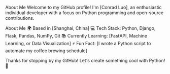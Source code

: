 About Me
Welcome to my GitHub profile! I'm [Conrad Luo], an enthusiastic individual developer with a focus on Python programming and open-source contributions.

About Me
🌍 Based in [Shanghai, China]
💻 Tech Stack: Python, Django, Flask, Pandas, NumPy, Git
📚 Currently Learning: [FastAPI, Machine Learning, or Data Visualization]
⚡ Fun Fact: [I wrote a Python script to automate my coffee brewing schedule]

Thanks for stopping by my GitHub! Let's create something cool with Python! 🚀
